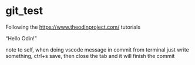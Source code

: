 # git_test
Following the https://www.theodinproject.com/ tutorials

“Hello Odin!” 

note to self, when doing vscode message in commit from terminal just write something, ctrl+s save, then close the tab and it will finish the commit